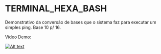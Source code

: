# TERMINAL_HEXA_BASH

Demonstrativo da conversão de bases que o sistema faz para executar um simples ping.
Base 10 p/ 16.

Vídeo Demo:

[![Alt text](https://img.youtube.com/vi/S937aQNQR3Q/0.jpg)](https://www.youtube.com/watch?v=S937aQNQR3Q)
